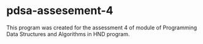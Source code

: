 # pdsa-assesement-4
This program was created for the assessment 4 of module of Programming Data Structures and Algorithms in HND program.
